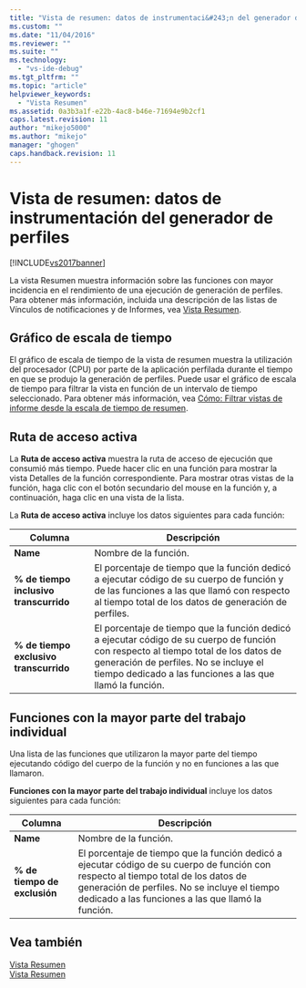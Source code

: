 ```yaml
---
title: "Vista de resumen: datos de instrumentaci&#243;n del generador de perfiles | Microsoft Docs"
ms.custom: ""
ms.date: "11/04/2016"
ms.reviewer: ""
ms.suite: ""
ms.technology: 
  - "vs-ide-debug"
ms.tgt_pltfrm: ""
ms.topic: "article"
helpviewer_keywords: 
  - "Vista Resumen"
ms.assetid: 0a3b3a1f-e22b-4ac8-b46e-71694e9b2cf1
caps.latest.revision: 11
author: "mikejo5000"
ms.author: "mikejo"
manager: "ghogen"
caps.handback.revision: 11
---
```

# Vista de resumen: datos de instrumentaci&#243;n del generador de perfiles
[!INCLUDE[vs2017banner](../code-quality/includes/vs2017banner.md)]

La vista Resumen muestra información sobre las funciones con mayor incidencia en el rendimiento de una ejecución de generación de perfiles.  Para obtener más información, incluida una descripción de las listas de Vínculos de notificaciones y de Informes, vea [Vista Resumen](../profiling/summary-view.md).  
  
## Gráfico de escala de tiempo  
 El gráfico de escala de tiempo de la vista de resumen muestra la utilización del procesador \(CPU\) por parte de la aplicación perfilada durante el tiempo en que se produjo la generación de perfiles.  Puede usar el gráfico de escala de tiempo para filtrar la vista en función de un intervalo de tiempo seleccionado.  Para obtener más información, vea [Cómo: Filtrar vistas de informe desde la escala de tiempo de resumen](../Topic/How%20to:%20Filter%20Report%20Views%20from%20the%20Summary%20Timeline.md).  
  
## Ruta de acceso activa  
 La **Ruta de acceso activa** muestra la ruta de acceso de ejecución que consumió más tiempo.  Puede hacer clic en una función para mostrar la vista Detalles de la función correspondiente.  Para mostrar otras vistas de la función, haga clic con el botón secundario del mouse en la función y, a continuación, haga clic en una vista de la lista.  
  
 La **Ruta de acceso activa** incluye los datos siguientes para cada función:  
  
|Columna|Descripción|  
|-------------|-----------------|  
|**Name**|Nombre de la función.|  
|**% de tiempo inclusivo transcurrido**|El porcentaje de tiempo que la función dedicó a ejecutar código de su cuerpo de función y de las funciones a las que llamó con respecto al tiempo total de los datos de generación de perfiles.|  
|**% de tiempo exclusivo transcurrido**|El porcentaje de tiempo que la función dedicó a ejecutar código de su cuerpo de función con respecto al tiempo total de los datos de generación de perfiles.  No se incluye el tiempo dedicado a las funciones a las que llamó la función.|  
  
## Funciones con la mayor parte del trabajo individual  
 Una lista de las funciones que utilizaron la mayor parte del tiempo ejecutando código del cuerpo de la función y no en funciones a las que llamaron.  
  
 **Funciones con la mayor parte del trabajo individual** incluye los datos siguientes para cada función:  
  
|Columna|Descripción|  
|-------------|-----------------|  
|**Name**|Nombre de la función.|  
|**% de tiempo de exclusión**|El porcentaje de tiempo que la función dedicó a ejecutar código de su cuerpo de función con respecto al tiempo total de los datos de generación de perfiles.  No se incluye el tiempo dedicado a las funciones a las que llamó la función.|  
  
## Vea también  
 [Vista Resumen](../profiling/summary-view-sampling-data.md)   
 [Vista Resumen](../profiling/summary-view-dotnet-memory-data.md)